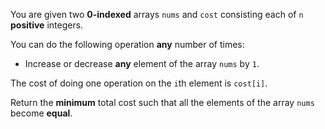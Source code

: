 You are given two **0-indexed** arrays `nums` and `cost` consisting each of `n` **positive** integers.

You can do the following operation **any** number of times:

- Increase or decrease **any** element of the array `nums` by `1`.

The cost of doing one operation on the `i`th element is `cost[i]`.

Return the **minimum** total cost such that all the elements of the array `nums` become **equal**.